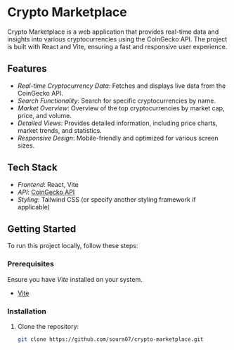 # Crypto Marketplace

Crypto Marketplace is a web application that provides real-time data and insights into various cryptocurrencies using the CoinGecko API. The project is built with React and Vite, ensuring a fast and responsive user experience.

## Features

- *Real-time Cryptocurrency Data*: Fetches and displays live data from the CoinGecko API.
- *Search Functionality*: Search for specific cryptocurrencies by name.
- *Market Overview*: Overview of the top cryptocurrencies by market cap, price, and volume.
- *Detailed Views*: Provides detailed information, including price charts, market trends, and statistics.
- *Responsive Design*: Mobile-friendly and optimized for various screen sizes.

## Tech Stack

- *Frontend*: React, Vite
- *API*: [CoinGecko API](https://www.coingecko.com/en/api)
- *Styling*: Tailwind CSS (or specify another styling framework if applicable)

## Getting Started

To run this project locally, follow these steps:

### Prerequisites

Ensure you have *Vite* installed on your system.

- [Vite](https://vitejs.dev/guide/)

### Installation

1. Clone the repository:
   ```bash
   git clone https://github.com/soura07/crypto-marketplace.git


#
